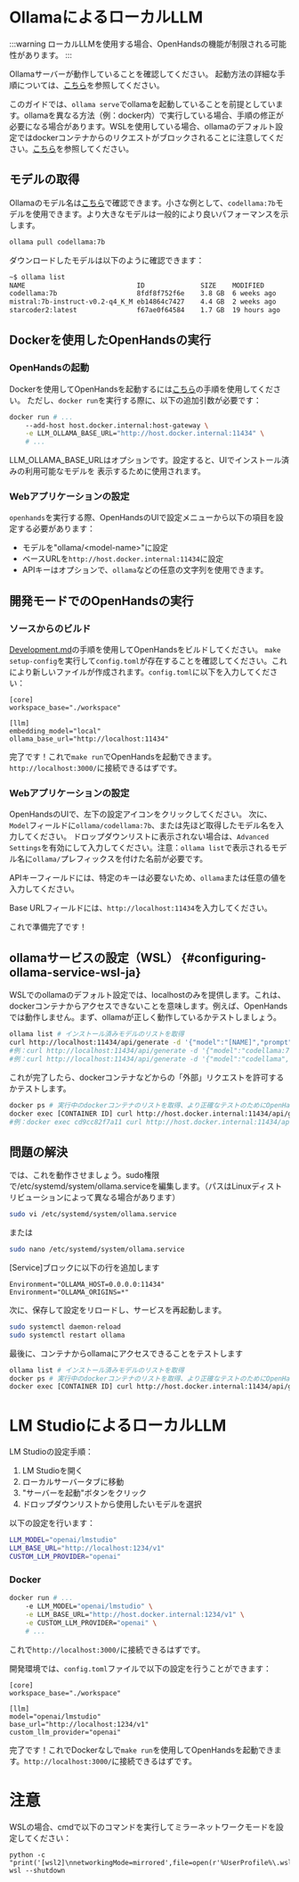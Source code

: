 # OllamaによるローカルLLM

:::warning
ローカルLLMを使用する場合、OpenHandsの機能が制限される可能性があります。
:::

Ollamaサーバーが動作していることを確認してください。
起動方法の詳細な手順については、[こちら](https://github.com/ollama/ollama)を参照してください。

このガイドでは、`ollama serve`でollamaを起動していることを前提としています。ollamaを異なる方法（例：docker内）で実行している場合、手順の修正が必要になる場合があります。WSLを使用している場合、ollamaのデフォルト設定ではdockerコンテナからのリクエストがブロックされることに注意してください。[こちら](#configuring-ollama-service-wsl-ja)を参照してください。

## モデルの取得

Ollamaのモデル名は[こちら](https://ollama.com/library)で確認できます。小さな例として、`codellama:7b`モデルを使用できます。より大きなモデルは一般的により良いパフォーマンスを示します。

```bash
ollama pull codellama:7b
```

ダウンロードしたモデルは以下のように確認できます：

```bash
~$ ollama list
NAME                            ID              SIZE    MODIFIED
codellama:7b                    8fdf8f752f6e    3.8 GB  6 weeks ago
mistral:7b-instruct-v0.2-q4_K_M eb14864c7427    4.4 GB  2 weeks ago
starcoder2:latest               f67ae0f64584    1.7 GB  19 hours ago
```

## Dockerを使用したOpenHandsの実行

### OpenHandsの起動
Dockerを使用してOpenHandsを起動するには[こちら](../getting-started)の手順を使用してください。
ただし、`docker run`を実行する際に、以下の追加引数が必要です：

```bash
docker run # ...
    --add-host host.docker.internal:host-gateway \
    -e LLM_OLLAMA_BASE_URL="http://host.docker.internal:11434" \
    # ...
```

LLM_OLLAMA_BASE_URLはオプションです。設定すると、UIでインストール済みの利用可能なモデルを
表示するために使用されます。

### Webアプリケーションの設定

`openhands`を実行する際、OpenHandsのUIで設定メニューから以下の項目を設定する必要があります：
- モデルを"ollama/&lt;model-name&gt;"に設定
- ベースURLを`http://host.docker.internal:11434`に設定
- APIキーはオプションで、`ollama`などの任意の文字列を使用できます。

## 開発モードでのOpenHandsの実行

### ソースからのビルド

[Development.md](https://github.com/All-Hands-AI/OpenHands/blob/main/Development.md)の手順を使用してOpenHandsをビルドしてください。
`make setup-config`を実行して`config.toml`が存在することを確認してください。これにより新しいファイルが作成されます。`config.toml`に以下を入力してください：

```
[core]
workspace_base="./workspace"

[llm]
embedding_model="local"
ollama_base_url="http://localhost:11434"
```

完了です！これで`make run`でOpenHandsを起動できます。`http://localhost:3000/`に接続できるはずです。

### Webアプリケーションの設定

OpenHandsのUIで、左下の設定アイコンをクリックしてください。
次に、`Model`フィールドに`ollama/codellama:7b`、または先ほど取得したモデル名を入力してください。
ドロップダウンリストに表示されない場合は、`Advanced Settings`を有効にして入力してください。注意：`ollama list`で表示されるモデル名に`ollama/`プレフィックスを付けた名前が必要です。

APIキーフィールドには、特定のキーは必要ないため、`ollama`または任意の値を入力してください。

Base URLフィールドには、`http://localhost:11434`を入力してください。

これで準備完了です！

## ollamaサービスの設定（WSL） {#configuring-ollama-service-wsl-ja}

WSLでのollamaのデフォルト設定では、localhostのみを提供します。これは、dockerコンテナからアクセスできないことを意味します。例えば、OpenHandsでは動作しません。まず、ollamaが正しく動作しているかテストしましょう。

```bash
ollama list # インストール済みモデルのリストを取得
curl http://localhost:11434/api/generate -d '{"model":"[NAME]","prompt":"hi"}'
#例：curl http://localhost:11434/api/generate -d '{"model":"codellama:7b","prompt":"hi"}'
#例：curl http://localhost:11434/api/generate -d '{"model":"codellama","prompt":"hi"}' #タグは1つしかない場合はオプション
```

これが完了したら、dockerコンテナなどからの「外部」リクエストを許可するかテストします。

```bash
docker ps # 実行中のdockerコンテナのリストを取得、より正確なテストのためにOpenHandsのsandboxコンテナを選択
docker exec [CONTAINER ID] curl http://host.docker.internal:11434/api/generate -d '{"model":"[NAME]","prompt":"hi"}'
#例：docker exec cd9cc82f7a11 curl http://host.docker.internal:11434/api/generate -d '{"model":"codellama","prompt":"hi"}'
```

## 問題の解決

では、これを動作させましょう。sudo権限で/etc/systemd/system/ollama.serviceを編集します。（パスはLinuxディストリビューションによって異なる場合があります）

```bash
sudo vi /etc/systemd/system/ollama.service
```

または

```bash
sudo nano /etc/systemd/system/ollama.service
```

[Service]ブロックに以下の行を追加します

```
Environment="OLLAMA_HOST=0.0.0.0:11434"
Environment="OLLAMA_ORIGINS=*"
```

次に、保存して設定をリロードし、サービスを再起動します。

```bash
sudo systemctl daemon-reload
sudo systemctl restart ollama
```

最後に、コンテナからollamaにアクセスできることをテストします

```bash
ollama list # インストール済みモデルのリストを取得
docker ps # 実行中のdockerコンテナのリストを取得、より正確なテストのためにOpenHandsのsandboxコンテナを選択
docker exec [CONTAINER ID] curl http://host.docker.internal:11434/api/generate -d '{"model":"[NAME]","prompt":"hi"}'
```

# LM StudioによるローカルLLM

LM Studioの設定手順：
1. LM Studioを開く
2. ローカルサーバータブに移動
3. "サーバーを起動"ボタンをクリック
4. ドロップダウンリストから使用したいモデルを選択

以下の設定を行います：
```bash
LLM_MODEL="openai/lmstudio"
LLM_BASE_URL="http://localhost:1234/v1"
CUSTOM_LLM_PROVIDER="openai"
```

### Docker

```bash
docker run # ...
    -e LLM_MODEL="openai/lmstudio" \
    -e LLM_BASE_URL="http://host.docker.internal:1234/v1" \
    -e CUSTOM_LLM_PROVIDER="openai" \
    # ...
```

これで`http://localhost:3000/`に接続できるはずです。

開発環境では、`config.toml`ファイルで以下の設定を行うことができます：

```
[core]
workspace_base="./workspace"

[llm]
model="openai/lmstudio"
base_url="http://localhost:1234/v1"
custom_llm_provider="openai"
```

完了です！これでDockerなしで`make run`を使用してOpenHandsを起動できます。`http://localhost:3000/`に接続できるはずです。

# 注意

WSLの場合、cmdで以下のコマンドを実行してミラーネットワークモードを設定してください：

```
python -c  "print('[wsl2]\nnetworkingMode=mirrored',file=open(r'%UserProfile%\.wslconfig','w'))"
wsl --shutdown
```
